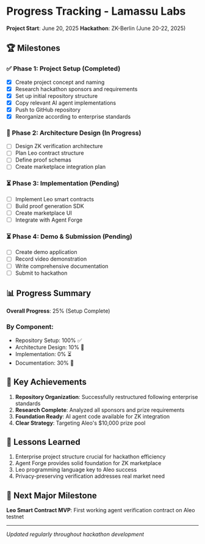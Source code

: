 # Progress Tracking - Lamassu Labs

**Project Start**: June 20, 2025
**Hackathon**: ZK-Berlin (June 20-22, 2025)

## 🏆 Milestones

### ✅ Phase 1: Project Setup (Completed)
- [x] Create project concept and naming
- [x] Research hackathon sponsors and requirements
- [x] Set up initial repository structure
- [x] Copy relevant AI agent implementations
- [x] Push to GitHub repository
- [x] Reorganize according to enterprise standards

### 🔄 Phase 2: Architecture Design (In Progress)
- [ ] Design ZK verification architecture
- [ ] Plan Leo contract structure
- [ ] Define proof schemas
- [ ] Create marketplace integration plan

### ⏳ Phase 3: Implementation (Pending)
- [ ] Implement Leo smart contracts
- [ ] Build proof generation SDK
- [ ] Create marketplace UI
- [ ] Integrate with Agent Forge

### ⏳ Phase 4: Demo & Submission (Pending)
- [ ] Create demo application
- [ ] Record video demonstration
- [ ] Write comprehensive documentation
- [ ] Submit to hackathon

## 📊 Progress Summary

**Overall Progress**: 25% (Setup Complete)

### By Component:
- Repository Setup: 100% ✅
- Architecture Design: 10% 🔄
- Implementation: 0% ⏳
- Documentation: 30% 🔄

## 🎯 Key Achievements

1. **Repository Organization**: Successfully restructured following enterprise standards
2. **Research Complete**: Analyzed all sponsors and prize requirements
3. **Foundation Ready**: AI agent code available for ZK integration
4. **Clear Strategy**: Targeting Aleo's $10,000 prize pool

## 📝 Lessons Learned

1. Enterprise project structure crucial for hackathon efficiency
2. Agent Forge provides solid foundation for ZK marketplace
3. Leo programming language key to Aleo success
4. Privacy-preserving verification addresses real market need

## 🚀 Next Major Milestone

**Leo Smart Contract MVP**: First working agent verification contract on Aleo testnet

---

*Updated regularly throughout hackathon development*